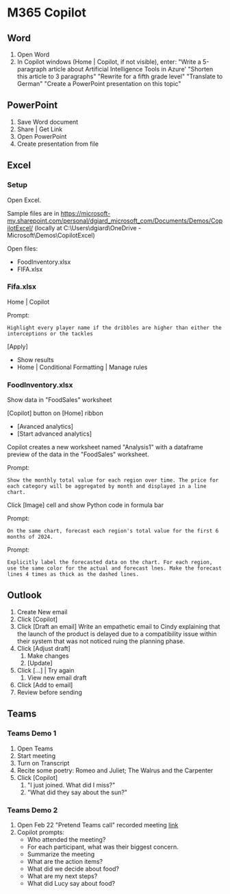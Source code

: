 # M365 Copilot

## Word

1. Open Word
2. In Copilot windows (Home | Copilot, if not visible), enter:
"Write a 5-paragraph article about Artificial Intelligence Tools in Azure'
"Shorten this article to 3 paragraphs"
"Rewrite for a fifth grade level"
"Translate to German"
"Create a PowerPoint presentation on this topic"

## PowerPoint

1. Save Word document
2. Share | Get Link
3. Open PowerPoint
4. Create presentation from file

## Excel

### Setup

Open Excel.

Sample files are in 
https://microsoft-my.sharepoint.com/personal/dgiard_microsoft_com/Documents/Demos/CopilotExcel/
(locally at C:\Users\dgiard\OneDrive - Microsoft\Demos\CopilotExcel)

Open files:
- FoodInventory.xlsx
- FIFA.xlsx

### Fifa.xlsx

Home | Copilot

Prompt:
```
Highlight every player name if the dribbles are higher than either the interceptions or the tackles
```

[Apply]

- Show results
- Home | Conditional Formatting | Manage rules

### FoodInventory.xlsx

Show data in "FoodSales" worksheet

[Copilot] button on [Home] ribbon

- [Avanced analytics]
- [Start advanced analytics]

Copilot creates a new worksheet named "Analysis1" with a dataframe preview of the data in the "FoodSales" worksheet.

Prompt:
```
Show the monthly total value for each region over time. The price for each category will be aggregated by month and displayed in a line chart.
```

Click [Image] cell and show Python code in formula bar

Prompt:
```
On the same chart, forecast each region's total value for the first 6 months of 2024.
```

Prompt:
```
Explicitly label the forecasted data on the chart. For each region, use the same color for the actual and forecast lnes. Make the forecast lines 4 times as thick as the dashed lines.
```

## Outlook

1. Create New email
2. Click [Copilot]
3. Click [Draft an email]
  Write an empathetic email to Cindy explaining that the launch of the product is delayed due to a compatibility issue within their system that was not noticed ruing the planning phase.
4. Click [Adjust draft]
   1. Make changes
   2. [Update]
5. Click [...] | Try again 
   1. View new email draft
6. Click [Add to email]
7. Review before sending

## Teams

### Teams Demo 1

1. Open Teams
2. Start meeting
3. Turn on Transcript
4. Recite some poetry: Romeo and Juliet; The Walrus and the Carpenter
5. Click [Copilot]
   1. "I just joined. What did I miss?"
   2. "What did they say about the sun?"

### Teams Demo 2

1. Open Feb 22 "Pretend Teams call" recorded meeting [link](https://microsoft-my.sharepoint.com/personal/dgiard_microsoft_com/_layouts/15/stream.aspx?id=%2Fpersonal%2Fdgiard%5Fmicrosoft%5Fcom%2FDocuments%2FRecordings%2FPretend%20Teams%20call%2D20240222%5F160924%2DMeeting%20Recording%2Emp4&referrer=StreamWebApp%2EWeb&referrerScenario=AddressBarCopiedShareExpControl%2Eview&ga=1)
1. Copilot prompts:
   - Who attended the meeting?
   - For each participant, what was their biggest concern.
   - Summarize the meeting
   - What are the action items?
   - What did we decide about food?
   - What are my next steps?
   - What did Lucy say about food?
